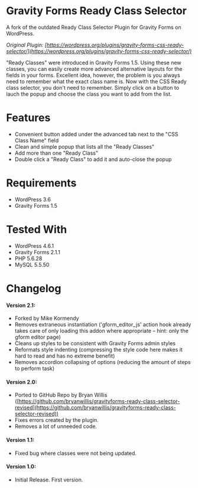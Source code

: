 # Gravity Forms Ready Class Selector

A fork of the outdated Ready Class Selector Plugin for Gravity Forms on WordPress.

*Original Plugin: [https://wordpress.org/plugins/gravity-forms-css-ready-selector/](https://wordpress.org/plugins/gravity-forms-css-ready-selector/)*

"Ready Classes" were introduced in Gravity Forms 1.5. Using these new classes, you can easily create more advanced alternative layouts for the fields in your forms. Excellent idea, however, the problem is you always need to remember what the exact class name is. Now with the CSS Ready class selector, you don't need to remember. Simply click on a button to lauch the popup and choose the class you want to add from the list.

# Features

* Convenient button added under the advanced tab next to the "CSS Class Name" field
* Clean and simple popup that lists all the "Ready Classes"
* Add more than one "Ready Class"
* Double click a "Ready Class" to add it and auto-close the popup

# Requirements

* WordPress 3.6
* Gravity Forms 1.5

# Tested With

* WordPress 4.6.1
* Gravity Forms 2.1.1
* PHP 5.6.28
* MySQL 5.5.50

# Changelog

#### Version 2.1:
* Forked by Mike Kormendy
* Removes extraneous instantiation ('gform\_editor\_js' action hook already takes care of only loading this addon where appropriate – hint: only the gform editor page)
* Cleans up styles to be consistent with Gravity Forms admin styles
* Reformats style indenting (compressing the style code here makes it hard to read and has no extreme benefit)
* Removes accordion collapsing of options (reducing the amount of steps to perform task)

#### Version 2.0:
* Ported to GitHub Repo by Bryan Willis ([https://github.com/bryanwillis/gravityforms-ready-class-selector-revised](https://github.com/bryanwillis/gravityforms-ready-class-selector-revised))
* Fixes errors created by the plugin.
* Removes a lot of unneeded code.

#### Version 1.1:
* Fixed bug where classes were not being updated.

#### Version 1.0:
* Initial Release. First version.



